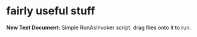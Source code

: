 # fairly useful stuff
**New Text Document:**
  Simple RunAsInvoker script. drag files onto it to run.
